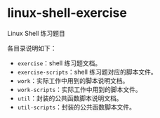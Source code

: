 # linux-shell-exercise
Linux Shell 练习题目

各目录说明如下：
- `exercise`：shell 练习题文档。
- `exercise-scripts`：shell 练习题对应的脚本文件。
- `work`：实际工作中用到的脚本说明文档。
- `work-scripts`：实际工作中用到的脚本文件。
- `util`：封装的公共函数脚本说明文档。
- `util-scripts`：封装的公共函数脚本文件。